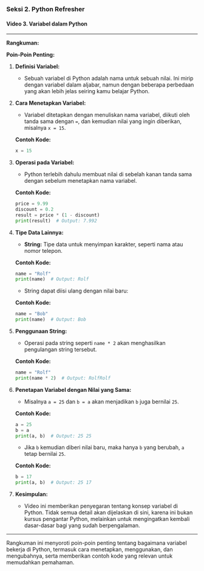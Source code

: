 ### Seksi 2. Python Refresher

#### Video 3. Variabel dalam Python

---

**Rangkuman:**

**Poin-Poin Penting:**

1. **Definisi Variabel:**

   - Sebuah variabel di Python adalah nama untuk sebuah nilai. Ini mirip dengan variabel dalam aljabar, namun dengan beberapa perbedaan yang akan lebih jelas seiring kamu belajar Python.

2. **Cara Menetapkan Variabel:**

   - Variabel ditetapkan dengan menuliskan nama variabel, diikuti oleh tanda sama dengan `=`, dan kemudian nilai yang ingin diberikan, misalnya `x = 15`.

   **Contoh Kode:**

   ```python
   x = 15
   ```

3. **Operasi pada Variabel:**

   - Python terlebih dahulu membuat nilai di sebelah kanan tanda sama dengan sebelum menetapkan nama variabel.

   **Contoh Kode:**

   ```python
   price = 9.99
   discount = 0.2
   result = price * (1 - discount)
   print(result)  # Output: 7.992
   ```

4. **Tipe Data Lainnya:**

   - **String:** Tipe data untuk menyimpan karakter, seperti nama atau nomor telepon.

   **Contoh Kode:**

   ```python
   name = "Rolf"
   print(name)  # Output: Rolf
   ```

   - String dapat diisi ulang dengan nilai baru:

   **Contoh Kode:**

   ```python
   name = "Bob"
   print(name)  # Output: Bob
   ```

5. **Penggunaan String:**

   - Operasi pada string seperti `name * 2` akan menghasilkan pengulangan string tersebut.

   **Contoh Kode:**

   ```python
   name = "Rolf"
   print(name * 2)  # Output: RolfRolf
   ```

6. **Penetapan Variabel dengan Nilai yang Sama:**

   - Misalnya `a = 25` dan `b = a` akan menjadikan `b` juga bernilai `25`.

   **Contoh Kode:**

   ```python
   a = 25
   b = a
   print(a, b)  # Output: 25 25
   ```

   - Jika `b` kemudian diberi nilai baru, maka hanya `b` yang berubah, `a` tetap bernilai `25`.

   **Contoh Kode:**

   ```python
   b = 17
   print(a, b)  # Output: 25 17
   ```

7. **Kesimpulan:**
   - Video ini memberikan penyegaran tentang konsep variabel di Python. Tidak semua detail akan dijelaskan di sini, karena ini bukan kursus pengantar Python, melainkan untuk mengingatkan kembali dasar-dasar bagi yang sudah berpengalaman.

---

Rangkuman ini menyoroti poin-poin penting tentang bagaimana variabel bekerja di Python, termasuk cara menetapkan, menggunakan, dan mengubahnya, serta memberikan contoh kode yang relevan untuk memudahkan pemahaman.
